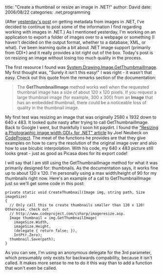 
title: "Create a thumbnail or resize an image in .NET!"
author: David
date: 2006/08/22
categories: .net;programming

(After [yesterday's post](http://www.mohundro.com/blog/PermaLink,guid,4a32de3b-297a-49bd-be6f-0e568fc26dc2.aspx) on getting metadata from images in .NET, I've decided to continue to post some of the information I find regarding working with images in .NET.) 
As I mentioned yesterday, I'm working on an application to export a folder of images over to a webpage or something (I haven't decided on the output format, whether to a database, XML, or what). I've been learning quite a bit about .NET image support (primarily from GDI+) and it really provides a lot right out of the box. Today's post is on resizing an image without losing too much quality in the process. 

The first resource I found was [System.Drawing.Image.GetThumbmailImage](http://msdn2.microsoft.com/en-us/library/system.drawing.image.getthumbnailimage.aspx). My first thought was, "Surely it isn't this easy!" I was right - it wasn't that easy. Check out this quote from the remarks section of the documentation: 

> The **GetThumbnailImage** method works well when the requested thumbnail image has a size of about 120 x 120 pixels. If you request a large thumbnail image (for example, 300 x 300) from an **Image** that has an embedded thumbnail, there could be a noticeable loss of quality in the thumbnail image.

My first test was resizing an image that was originally 2580 x 1932 down to 640 x 483. It looked quite nasty after trying to call GetThumbnailImage. Back to Google I went, but thankfully I soon hit paydirt. I found the ["Resizing a Photographic image width GDI+ for .NET" article](http://www.codeproject.com/csharp/imageresize.asp) by Joel Neubeck on [CodeProject](http://www.codeproject.com/). The meat of the functions he provides are that they give examples on how to carry the resolution of the original image over and also how to use bicubic interpolation. With his code, my 640 x 483 picture still looks great - just as good as Picasa does for its export code! 

I will say that I am still using the GetThumbnailImage method for what it was primarily designed for: thumbnails. As the documentation says, it works fine up to about 120 x 120. I'm personally using a max width/height of 90 for my thumbnails right now. Here's an example of a call to GetThumbnailImage just so we'll get some code in this post: 
 
    private static void CreateThumbnail(Image img, string path, Size imageSize)
    {
      // Only call this to create thumbnails smaller than 120 x 120! Otherwise, check out
      // http://www.codeproject.com/csharp/imageresize.asp.
      Image thumbnail = img.GetThumbnailImage(
        imageSize.Width, 
        imageSize.Height, 
        (delegate { return false; }), 
        IntPtr.Zero);
      thumbnail.Save(path);
    }

As you can see, I'm using an anonymous delegate for the 3rd parameter, which presumably only exists for backwards compability, because it isn't called. It makes more sense to me to do it this way than to add a function that won't even be called.


